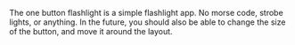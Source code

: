 The one button flashlight is a simple flashlight app. No morse code, strobe lights, or anything. In the future, you should also be able to change the size of the button, and move it around the layout.